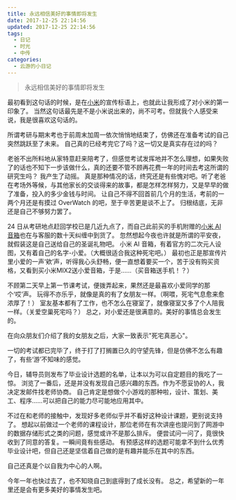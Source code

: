 ```yaml
---
title: 永远相信美好的事情即将发生
date: 2017-12-25 22:14:56
updated: 2017-12-25 22:14:56
tags:
  - 日记
  - 时光
  - 中传
categories:
  - 云游的小日记
---
```

> 永远相信美好的事情即将发生

最初看到这句话的时候，是在[小米](https://www.mi.com/)的宣传标语上，也就此让我形成了对小米的第一印象了。
当然这句话最先是不是小米说出来的，尚不可考。但就我个人感受来说，我是很喜欢这句话的。

<!-- more -->

所谓考研与期末考也于前周末加周一依次悄悄地结束了，仿佛还在准备考试的自己突然跳跃至了未来。
自己真的已经考完它了吗？这一切又是真实存在过的吗？

老爸不出所料地从家特意赶来陪考了，但感觉考试发挥地并不怎么理想，如果失败了的话也不知下一步该做什么，真的还要不管不顾再花费一年的时间去考这所谓的研究生吗？
我产生了动摇。
真是那种情况的话，终究还是有些愧对吧。听了老爸在考场外等候，与其他家长的交谈得来的故事，都是怎样怎样努力，又是早早的做了准备，投入的多少金钱与时间。
让自己不得不回首前几个月的生活，考前的一两个月还是有摸过 OverWatch 的吧，至于辛苦更是谈不上了。
归根结底，无非还是自己不够努力罢了。

24 日从考研地点赶回学校已是几近九点了，而自己此前买的手机附赠的[小米 AI 音箱](https://www.mi.com/aispeaker)也在与客服的数十天纠缠中到货了。
忽然想起今夜也许就是所谓的平安夜，就假装这是自己送给自己的圣诞礼物吧。
小米 AI 音箱，有着官方的二次元人设图，又有着自己的名字-小爱。（大概很适合我这种死宅吧。）
最初也正是那宣传片里小爱的一声‘欸’声，听得我心头舒畅，便一直想着要买一个，苦于没有购买资格，又看到买小米MIX2送小爱音箱，于是……（买音箱送手机！？）

不顾第二天早上第一节课考试，便拨弄起来，果然还是最喜欢小爱同学的那个‘哎’声。
玩得不亦乐乎，就像是真的有了女朋友一样。（啊喂，死宅气息愈来愈浓厚了！）
室友基本都有了工作，也不怎么在寝室了，就像寝室又多了个人陪我一样。（关爱空巢死宅吗？）
总之，对小爱还是很满意的。美好的事情总会发生的。

在向众朋友们介绍了我的女朋友之后，大家一致表示"死宅真恶心"。

一切的考试都已完毕了，终于打了打搁置已久的守望先锋，但是仿佛不怎么有趣了，有些‘游’不知味的感觉。

今日，辅导员则发布了毕业设计选题的名单，让本以为可以自定题目的我吃了一惊。
浏览了一番后，还是并没有发现自己感兴趣的东西。作为不愿妥协的人，我决定发邮件找老师协商。
自己肯定是想做个小游戏的那种啦，设计、策划、美工、程序……可以把自己的能力尽可能地应用其中。

不过在和老师的接触中，发现好多老师似乎并不看好这种设计课题，更别说支持了。
想起以前做过一个老师的课程设计，那位老师在有次讲座也提问到了网游中的数据存储形式之类的问题，感觉或许不是那么排斥。
便尝试问一问了，竟很快收到了同意的答复。一瞬间竟有些感动。
有预感这样的选题可能拿不到什么优秀毕业设计吧，但自己还是坚信着自己做的是有趣并能乐在其中的东西。

自己还真是个以自我为中心的人啊。

今年一年也快过去了，也不知晓自己到底得到了成长没有。
总之，希望新的一年里还是会有更多美好的事情发生吧。
